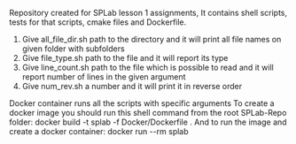 Repository created for SPLab lesson 1 assignments,
It contains shell scripts, tests for that scripts, cmake files and Dockerfile.
1. Give all_file_dir.sh path to the directory and it will print all file names on given folder with subfolders
2. Give file_type.sh path to the file and it will report its type
3. Give line_count.sh path to the file which is possible to read and it will report number of lines in the given argument
4. Give num_rev.sh a number and it will print it in reverse order

Docker container runs all the scripts with specific arguments
To create a docker image you should run this shell command from the root SPLab-Repo folder:
 docker build -t splab -f Docker/Dockerfile .
And to run the image and create a docker container:
 docker run --rm splab
